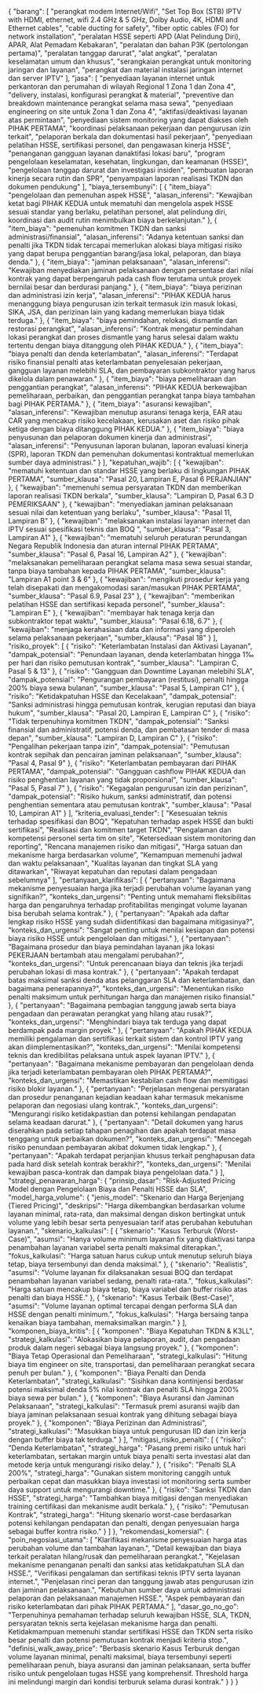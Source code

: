 {
  "barang": [
    "perangkat modem Internet/Wifi",
    "Set Top Box (STB) IPTV with HDMI, ethernet, wifi 2.4 GHz & 5 GHz, Dolby Audio, 4K, HDMI and Ethernet cables",
    "cable ducting for safety",
    "fiber optic cables (FO) for network installation",
    "peralatan HSSE seperti APD (Alat Pelindung Diri), APAR, Alat Pemadam Kebakaran",
    "peralatan dan bahan P3K (pertolongan pertama)",
    "peralatan tanggap darurat",
    "alat angkat",
    "peralatan keselamatan umum dan khusus",
    "serangkaian perangkat untuk monitoring jaringan dan layanan",
    "perangkat dan material instalasi jaringan internet dan server IPTV"
  ],
  "jasa": [
    "penyediaan layanan internet untuk perkantoran dan perumahan di wilayah Regional 1 Zona 1 dan Zona 4",
    "delivery, instalasi, konfigurasi perangkat & material",
    "preventive dan breakdown maintenance perangkat selama masa sewa",
    "penyediaan engineering on site untuk Zona 1 dan Zona 4",
    "aktifasi/deaktivasi layanan atas permintaan",
    "penyediaan sistem monitoring yang dapat diakses oleh PIHAK PERTAMA",
    "koordinasi pelaksanaan pekerjaan dan pengurusan izin terkait",
    "pelaporan berkala dan dokumentasi hasil pekerjaan",
    "penyediaan pelatihan HSSE, sertifikasi personel, dan pengawasan kinerja HSSE",
    "penanganan gangguan layanan danaktifasi lokasi baru",
    "program pengelolaan keselamatan, kesehatan, lingkungan, dan keamanan (HSSE)",
    "pengelolaan tanggap darurat dan investigasi insiden",
    "pembuatan laporan kinerja secara rutin dan SPR",
    "penyampaian laporan realisasi TKDN dan dokumen pendukung"
  ],
  "biaya_tersembunyi": [
    {
      "item_biaya": "pengelolaan dan pemenuhan aspek HSSE",
      "alasan_inferensi": "Kewajiban ketat bagi PIHAK KEDUA untuk mematuhi dan mengelola aspek HSSE sesuai standar yang berlaku, pelatihan personel, alat pelindung diri, koordinasi dan audit rutin menimbulkan biaya berkelanjutan."
    },
    {
      "item_biaya": "pemenuhan komitmen TKDN dan sanksi administrasi/finansial",
      "alasan_inferensi": "Adanya ketentuan sanksi dan penalti jika TKDN tidak tercapai memerlukan alokasi biaya mitigasi risiko yang dapat berupa penggantian barang/jasa lokal, pelaporan, dan biaya denda."
    },
    {
      "item_biaya": "jaminan pelaksanaan",
      "alasan_inferensi": "Kewajiban menyediakan jaminan pelaksanaan dengan persentase dari nilai kontrak yang dapat berpengaruh pada cash flow terutama untuk proyek bernilai besar dan berdurasi panjang."
    },
    {
      "item_biaya": "biaya perizinan dan administrasi izin kerja",
      "alasan_inferensi": "PIHAK KEDUA harus menanggung biaya pengurusan izin terkait termasuk izin masuk lokasi, SIKA, JSA, dan perizinan lain yang kadang memerlukan biaya tidak terduga."
    },
    {
      "item_biaya": "biaya pemindahan, relokasi, dismantle dan restorasi perangkat",
      "alasan_inferensi": "Kontrak mengatur pemindahan lokasi perangkat dan proses dismantle yang harus selesai dalam waktu tertentu dengan biaya ditanggung oleh PIHAK KEDUA."
    },
    {
      "item_biaya": "biaya penalti dan denda keterlambatan",
      "alasan_inferensi": "Terdapat risiko finansial penalti atas keterlambatan penyelesaian pekerjaan, gangguan layanan melebihi SLA, dan pembayaran subkontraktor yang harus dikelola dalam penawaran."
    },
    {
      "item_biaya": "biaya pemeliharaan dan penggantian perangkat",
      "alasan_inferensi": "PIHAK KEDUA berkewajiban pemeliharaan, perbaikan, dan penggantian perangkat tanpa biaya tambahan bagi PIHAK PERTAMA."
    },
    {
      "item_biaya": "asuransi kewajiban",
      "alasan_inferensi": "Kewajiban menutup asuransi tenaga kerja, EAR atau CAR yang mencakup risiko kecelakaan, kerusakan aset dan risiko pihak ketiga dengan biaya ditanggung PIHAK KEDUA."
    },
    {
      "item_biaya": "biaya penyusunan dan pelaporan dokumen kinerja dan administrasi",
      "alasan_inferensi": "Penyusunan laporan bulanan, laporan evaluasi kinerja (SPR), laporan TKDN dan pemenuhan dokumentasi kontraktual memerlukan sumber daya administrasi."
    }
  ],
  "kepatuhan_wajib": [
    {
      "kewajiban": "mematuhi ketentuan dan standar HSSE yang berlaku di lingkungan PIHAK PERTAMA",
      "sumber_klausa": "Pasal 20, Lampiran E, Pasal 6 PERJANJIAN"
    },
    {
      "kewajiban": "memenuhi semua persyaratan TKDN dan memberikan laporan realisasi TKDN berkala",
      "sumber_klausa": "Lampiran D, Pasal 6.3 D PEMERIKSAAN"
    },
    {
      "kewajiban": "menyediakan jaminan pelaksanaan sesuai nilai dan ketentuan yang berlaku",
      "sumber_klausa": "Pasal 11, Lampiran B"
    },
    {
      "kewajiban": "melaksanakan instalasi layanan internet dan IPTV sesuai spesifikasi teknis dan BOQ ",
      "sumber_klausa": "Pasal 3, Lampiran A1"
    },
    {
      "kewajiban": "mematuhi seluruh peraturan perundangan Negara Republik Indonesia dan aturan internal PIHAK PERTAMA",
      "sumber_klausa": "Pasal 6, Pasal 16, Lampiran A2"
    },
    {
      "kewajiban": "melaksanakan pemeliharaan perangkat selama masa sewa sesuai standar, tanpa biaya tambahan kepada PIHAK PERTAMA",
      "sumber_klausa": "Lampiran A1 point 3 & 6"
    },
    {
      "kewajiban": "mengikuti prosedur kerja yang telah disepakati dan mengakomodasi saran/masukan PIHAK PERTAMA",
      "sumber_klausa": "Pasal 6.9, Pasal 23"
    },
    {
      "kewajiban": "memberikan pelatihan HSSE dan sertifikasi kepada personel",
      "sumber_klausa": "Lampiran E"
    },
    {
      "kewajiban": "membayar hak tenaga kerja dan subkontraktor tepat waktu",
      "sumber_klausa": "Pasal 6.18, 6.7"
    },
    {
      "kewajiban": "menjaga kerahasiaan data dan informasi yang diperoleh selama pelaksanaan pekerjaan",
      "sumber_klausa": "Pasal 18"
    }
  ],
  "risiko_proyek": [
    {
      "risiko": "Keterlambatan Instalasi dan Aktivasi Layanan",
      "dampak_potensial": "Penundaan layanan, denda keterlambatan hingga 1‰ per hari dan risiko pemutusan kontrak",
      "sumber_klausa": "Lampiran C, Pasal 5 & 13"
    },
    {
      "risiko": "Gangguan dan Downtime Layanan melebihi SLA",
      "dampak_potensial": "Pengurangan pembayaran (restitusi), penalti hingga 200% biaya sewa bulanan",
      "sumber_klausa": "Pasal 5, Lampiran C1"
    },
    {
      "risiko": "Ketidakpatuhan HSSE dan Kecelakaan",
      "dampak_potensial": "Sanksi administrasi hingga pemutusan kontrak, kerugian reputasi dan biaya hukum",
      "sumber_klausa": "Pasal 20, Lampiran E, Lampiran C"
    },
    {
      "risiko": "Tidak terpenuhinya komitmen TKDN",
      "dampak_potensial": "Sanksi finansial dan administratif, potensi denda, dan pembatasan tender di masa depan",
      "sumber_klausa": "Lampiran D, Lampiran C"
    },
    {
      "risiko": "Pengalihan pekerjaan tanpa izin",
      "dampak_potensial": "Pemutusan kontrak sepihak dan pencairan jaminan pelaksanaan",
      "sumber_klausa": "Pasal 4, Pasal 9"
    },
    {
      "risiko": "Keterlambatan pembayaran dari PIHAK PERTAMA",
      "dampak_potensial": "Gangguan cashflow PIHAK KEDUA dan risiko penghentian layanan yang tidak proporsional",
      "sumber_klausa": "Pasal 5, Pasal 7"
    },
    {
      "risiko": "Kegagalan pengurusan izin dan perizinan",
      "dampak_potensial": "Risiko hukum, sanksi administratif, dan potensi penghentian sementara atau pemutusan kontrak",
      "sumber_klausa": "Pasal 10, Lampiran A1"
    }
  ],
  "kriteria_evaluasi_tender": [
    "Kesesuaian teknis terhadap spesifikasi dan BOQ",
    "Kepatuhan terhadap aspek HSSE dan bukti sertifikasi",
    "Realisasi dan komitmen target TKDN",
    "Pengalaman dan kompetensi personel serta tim on site",
    "Ketersediaan sistem monitoring dan reporting",
    "Rencana manajemen risiko dan mitigasi",
    "Harga satuan dan mekanisme harga berdasarkan volume",
    "Kemampuan memenuhi jadwal dan waktu pelaksanaan",
    "Kualitas layanan dan tingkat SLA yang ditawarkan",
    "Riwayat kepatuhan dan reputasi dalam pengadaan sebelumnya"
  ],
  "pertanyaan_klarifikasi": [
    {
      "pertanyaan": "Bagaimana mekanisme penyesuaian harga jika terjadi perubahan volume layanan yang signifikan?",
      "konteks_dan_urgensi": "Penting untuk memahami fleksibilitas harga dan pengaruhnya terhadap profitabilitas mengingat volume layanan bisa berubah selama kontrak."
    },
    {
      "pertanyaan": "Apakah ada daftar lengkap risiko HSSE yang sudah diidentifikasi dan bagaimana mitigasinya?",
      "konteks_dan_urgensi": "Sangat penting untuk menilai kesiapan dan potensi biaya risiko HSSE untuk pengelolaan dan mitigasi."
    },
    {
      "pertanyaan": "Bagaimana prosedur dan biaya pemindahan layanan jika lokasi PEKERJAAN bertambah atau mengalami perubahan?",
      "konteks_dan_urgensi": "Untuk perencanaan biaya dan teknis jika terjadi perubahan lokasi di masa kontrak."
    },
    {
      "pertanyaan": "Apakah terdapat batas maksimal sanksi denda atas pelanggaran SLA dan keterlambatan, dan bagaimana penerapannya?",
      "konteks_dan_urgensi": "Menentukan risiko penalti maksimum untuk perhitungan harga dan manajemen risiko finansial."
    },
    {
      "pertanyaan": "Bagaimana pembagian tanggung jawab serta biaya pengadaan dan perawatan perangkat yang hilang atau rusak?",
      "konteks_dan_urgensi": "Menghindari biaya tak terduga yang dapat berdampak pada margin proyek."
    },
    {
      "pertanyaan": "Apakah PIHAK KEDUA memiliki pengalaman dan sertifikasi terkait sistem dan kontrol IPTV yang akan diimplementasikan?",
      "konteks_dan_urgensi": "Menilai kompetensi teknis dan kredibilitas pelaksana untuk aspek layanan IPTV."
    },
    {
      "pertanyaan": "Bagaimana mekanisme pembayaran dan pengelolaan denda jika terjadi keterlambatan pembayaran oleh PIHAK PERTAMA?",
      "konteks_dan_urgensi": "Memastikan kestabilan cash flow dan memitigasi risiko blokir layanan."
    },
    {
      "pertanyaan": "Perjelasan mengenai persyaratan dan prosedur penanganan kejadian keadaan kahar termasuk mekanisme pelaporan dan negosiasi ulang kontrak.",
      "konteks_dan_urgensi": "Mengurangi risiko ketidakpastian dan potensi kehilangan pendapatan selama keadaan darurat."
    },
    {
      "pertanyaan": "Detail dokumen yang harus diserahkan pada setiap tahapan penagihan dan apakah terdapat masa tenggang untuk perbaikan dokumen?",
      "konteks_dan_urgensi": "Mencegah risiko penundaan pembayaran akibat dokumen tidak lengkap."
    },
    {
      "pertanyaan": "Apakah terdapat perjanjian khusus terkait penghapusan data pada hard disk setelah kontrak berakhir?",
      "konteks_dan_urgensi": "Menilai kewajiban pasca-kontrak dan dampak biaya pengelolaan data."
    }
  ],
  "strategi_penawaran_harga": {
    "prinsip_dasar": "Risk-Adjusted Pricing Model dengan Pengelolaan Biaya dan Penalti HSSE dan SLA",
    "model_harga_volume": {
      "jenis_model": "Skenario dan Harga Berjenjang (Tiered Pricing)",
      "deskripsi": "Harga dikembangkan berdasarkan volume layanan minimal, rata-rata, dan maksimal dengan diskon bertingkat untuk volume yang lebih besar serta penyesuaian tarif atas perubahan kebutuhan layanan.",
      "skenario_kalkulasi": [
        {
          "skenario": "Kasus Terburuk (Worst-Case)",
          "asumsi": "Hanya volume minimum layanan fix yang diaktivasi tanpa penambahan layanan variabel serta penalti maksimal diterapkan.",
          "fokus_kalkulasi": "Harga satuan harus cukup untuk menutup seluruh biaya tetap, biaya tersembunyi dan denda maksimal."
        },
        {
          "skenario": "Realistis",
          "asumsi": "Volume layanan fix dilaksanakan sesuai BOQ dan terdapat penambahan layanan variabel sedang, penalti rata-rata.",
          "fokus_kalkulasi": "Harga satuan mencakup biaya tetap, biaya variabel dan buffer risiko atas penalti dan biaya HSSE."
        },
        {
          "skenario": "Kasus Terbaik (Best-Case)",
          "asumsi": "Volume layanan optimal tercapai dengan performa SLA dan HSSE dengan penalti minimum.",
          "fokus_kalkulasi": "Harga bersaing tanpa kenaikan biaya tambahan, memaksimalkan margin."
        }
      ],
      "komponen_biaya_kritis": [
        {
          "komponen": "Biaya Kepatuhan TKDN & K3LL",
          "strategi_kalkulasi": "Alokasikan biaya pelaporan, audit, dan pengadaan produk dalam negeri sebagai biaya langsung proyek."
        },
        {
          "komponen": "Biaya Tetap Operasional dan Pemeliharaan",
          "strategi_kalkulasi": "Hitung biaya tim engineer on site, transportasi, dan pemeliharaan perangkat secara penuh per bulan."
        },
        {
          "komponen": "Biaya Penalti dan Denda Keterlambatan",
          "strategi_kalkulasi": "Sisihkan dana kontinjensi berdasar potensi maksimal denda 5% nilai kontrak dan penalti SLA hingga 200% biaya sewa per bulan."
        },
        {
          "komponen": "Biaya Asuransi dan Jaminan Pelaksanaan",
          "strategi_kalkulasi": "Termasuk premi asuransi wajib dan biaya jaminan pelaksanaan sesuai kontrak yang dihitung sebagai biaya proyek."
        },
        {
          "komponen": "Biaya Perizinan dan Administrasi",
          "strategi_kalkulasi": "Masukkan biaya untuk pengurusan IID dan izin kerja dengan buffer biaya tak terduga."
        }
      ],
      "mitigasi_risiko_penalti": [
        {
          "risiko": "Denda Keterlambatan",
          "strategi_harga": "Pasang premi risiko untuk hari keterlambatan, sertakan margin untuk biaya penalti serta investasi alat dan metode kerja untuk mengurangi risiko delay."
        },
        {
          "risiko": "Penalti SLA 200%",
          "strategi_harga": "Gunakan sistem monitoring canggih untuk perbaikan cepat dan masukkan biaya investasi iot monitoring serta sumber daya support untuk mengurangi downtime."
        },
        {
          "risiko": "Sanksi TKDN dan HSSE",
          "strategi_harga": "Tambahkan biaya mitigasi dengan menyediakan training certifikasi dan mekanisme audit berkala."
        },
        {
          "risiko": "Pemutusan Kontrak",
          "strategi_harga": "Hitung skenario worst-case berdasarkan potensi kehilangan pendapatan dan penalti, dengan penyesuaian harga sebagai buffer kontra risiko."
        }
      ]
    },
    "rekomendasi_komersial": {
      "poin_negosiasi_utama": [
        "Klarifikasi mekanisme penyesuaian harga atas perubahan volume dan tambahan layanan.",
        "Detail kewajiban dan biaya terkait peralatan hilang/rusak dan pemeliharaan perangkat.",
        "Kejelasan mekanisme penanganan penalti dan sanksi atas ketidakpatuhan SLA dan HSSE.",
        "Verifikasi pengalaman dan sertifikasi teknis IPTV serta layanan internet.",
        "Penjelasan rinci peran dan tanggung jawab atas pengurusan izin dan jaminan pelaksanaan.",
        "Kebutuhan sumber daya untuk administrasi pelaporan dan pelaksanaan manajemen HSSE.",
        "Aspek pembayaran dan risiko keterlambatan dari pihak PIHAK PERTAMA."
      ],
      "dasar_go_no_go": "Terpenuhinya pemahaman terhadap seluruh kewajiban HSSE, SLA, TKDN, persyaratan teknis serta kejelasan mekanisme harga dan penalti. Ketidakmampuan memenuhi standar sertifikasi HSSE dan TKDN serta risiko besar penalti dan potensi pemutusan kontrak menjadi kriteria stop.",
      "definisi_walk_away_price": "Berbasis skenario Kasus Terburuk dengan volume layanan minimal, penalti maksimal, biaya tersembunyi seperti pemeliharaan penuh, biaya asuransi dan jaminan pelaksanaan, serta buffer risiko untuk pengelolaan tugas HSSE yang komprehensif. Threshold harga ini melindungi margin dari kondisi terburuk selama durasi kontrak."
    }
  }
}